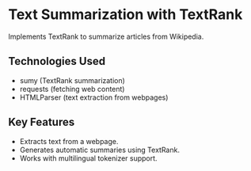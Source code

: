# Text Summarization with TextRank
Implements TextRank to summarize articles from Wikipedia.

## Technologies Used
- sumy (TextRank summarization)
- requests (fetching web content)
- HTMLParser (text extraction from webpages)

## Key Features
- Extracts text from a webpage.
- Generates automatic summaries using TextRank.
- Works with multilingual tokenizer support.